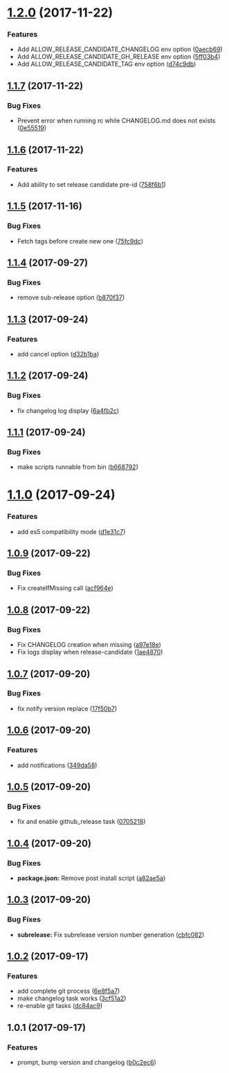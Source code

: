 <a name="1.2.0"></a>
# [1.2.0](https://github.com/roparz/angular-release/compare/1.1.7...1.2.0) (2017-11-22)


### Features

* Add ALLOW_RELEASE_CANDIDATE_CHANGELOG env option ([0aecb69](https://github.com/roparz/angular-release/commit/0aecb69))
* Add ALLOW_RELEASE_CANDIDATE_GH_RELEASE env option ([5ff03b4](https://github.com/roparz/angular-release/commit/5ff03b4))
* Add ALLOW_RELEASE_CANDIDATE_TAG env option ([d74c9db](https://github.com/roparz/angular-release/commit/d74c9db))



<a name="1.1.7"></a>
## [1.1.7](https://github.com/roparz/angular-release/compare/1.1.6...1.1.7) (2017-11-22)


### Bug Fixes

* Prevent error when running rc while CHANGELOG.md does not exists ([0e55519](https://github.com/roparz/angular-release/commit/0e55519))



<a name="1.1.6"></a>
## [1.1.6](https://github.com/roparz/angular-release/compare/1.1.5...1.1.6) (2017-11-22)


### Features

* Add ability to set release candidate pre-id ([758f6b1](https://github.com/roparz/angular-release/commit/758f6b1))



<a name="1.1.5"></a>
## [1.1.5](https://github.com/roparz/angular-release/compare/1.1.4...1.1.5) (2017-11-16)


### Bug Fixes

* Fetch tags before create new one ([75fc9dc](https://github.com/roparz/angular-release/commit/75fc9dc))



<a name="1.1.4"></a>
## [1.1.4](https://github.com/roparz/angular-release/compare/1.1.3...1.1.4) (2017-09-27)


### Bug Fixes

* remove sub-release option ([b870f37](https://github.com/roparz/angular-release/commit/b870f37))



<a name="1.1.3"></a>
## [1.1.3](https://github.com/roparz/angular-release/compare/1.1.2...1.1.3) (2017-09-24)


### Features

* add cancel option ([d32b1ba](https://github.com/roparz/angular-release/commit/d32b1ba))



<a name="1.1.2"></a>
## [1.1.2](https://github.com/roparz/angular-release/compare/1.1.1...1.1.2) (2017-09-24)


### Bug Fixes

* fix changelog log display ([6a4fb2c](https://github.com/roparz/angular-release/commit/6a4fb2c))



<a name="1.1.1"></a>
## [1.1.1](https://github.com/roparz/angular-release/compare/1.1.0...1.1.1) (2017-09-24)


### Bug Fixes

* make scripts runnable from bin ([b668792](https://github.com/roparz/angular-release/commit/b668792))



<a name="1.1.0"></a>
# [1.1.0](https://github.com/roparz/angular-release/compare/1.0.9...1.1.0) (2017-09-24)


### Features

* add es5 compatibility mode ([d1e31c7](https://github.com/roparz/angular-release/commit/d1e31c7))



<a name="1.0.9"></a>
## [1.0.9](https://github.com/roparz/angular-release/compare/1.0.8...1.0.9) (2017-09-22)


### Bug Fixes

* Fix createIfMissing call ([acf964e](https://github.com/roparz/angular-release/commit/acf964e))



<a name="1.0.8"></a>
## [1.0.8](https://github.com/roparz/angular-release/compare/1.0.7...1.0.8) (2017-09-22)


### Bug Fixes

* Fix CHANGELOG creation when missing ([a97e18e](https://github.com/roparz/angular-release/commit/a97e18e))
* Fix logs display when release-candidate ([1ae4870](https://github.com/roparz/angular-release/commit/1ae4870))



<a name="1.0.7"></a>
## [1.0.7](https://github.com/roparz/angular-release/compare/1.0.6...1.0.7) (2017-09-20)


### Bug Fixes

* fix notify version replace ([17f50b7](https://github.com/roparz/angular-release/commit/17f50b7))



<a name="1.0.6"></a>
## [1.0.6](https://github.com/roparz/angular-release/compare/1.0.5...1.0.6) (2017-09-20)


### Features

* add notifications ([349da58](https://github.com/roparz/angular-release/commit/349da58))



<a name="1.0.5"></a>
## [1.0.5](https://github.com/roparz/angular-release/compare/1.0.4...1.0.5) (2017-09-20)


### Bug Fixes

* fix and enable github_release task ([0705218](https://github.com/roparz/angular-release/commit/0705218))



<a name="1.0.4"></a>
## [1.0.4](https://github.com/roparz/angular-release/compare/1.0.3...1.0.4) (2017-09-20)


### Bug Fixes

* **package.json:** Remove post install script ([a82ae5a](https://github.com/roparz/angular-release/commit/a82ae5a))



<a name="1.0.3"></a>
## [1.0.3](https://github.com/roparz/angular-release/compare/1.0.2...1.0.3) (2017-09-20)


### Bug Fixes

* **subrelease:** Fix subrelease version number generation ([cbfc082](https://github.com/roparz/angular-release/commit/cbfc082))



<a name="1.0.2"></a>
## [1.0.2](https://github.com/roparz/angular-release/compare/1.0.1...1.0.2) (2017-09-17)


### Features

* add complete git process ([6e8f5a7](https://github.com/roparz/angular-release/commit/6e8f5a7))
* make changelog task works ([3cf51a2](https://github.com/roparz/angular-release/commit/3cf51a2))
* re-enable git tasks ([dc84ac9](https://github.com/roparz/angular-release/commit/dc84ac9))



<a name="1.0.1"></a>
## 1.0.1 (2017-09-17)


### Features

* prompt, bump version and changelog ([b0c2ec6](https://github.com/roparz/angular-release/commit/b0c2ec6))



